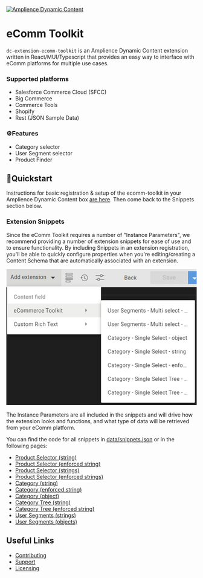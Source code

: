 [![Amplience Dynamic Content](media/header.png)](https://amplience.com/dynamic-content)

# eComm Toolkit

`dc-extension-ecomm-toolkit` is an Amplience Dynamic Content extension written in React/MUI/Typescript that provides an easy way to interface with eComm platforms for multiple use cases.

### Supported platforms

-   Salesforce Commerce Cloud (SFCC)
-   Big Commerce
-   Commerce Tools
-   Shopify
-   Rest (JSON Sample Data)

### ⚙️Features

-   Category selector
-   User Segment selector
-   Product Finder

## 🏁Quickstart

Instructions for basic registration & setup of the ecomm-toolkit in your Amplience Dynamic Content box [are here](./docs/extension.md). Then come back to the Snippets section below.

### Extension Snippets

Since the eComm Toolkit requires a number of "Instance Parameters", we recommend providing a number of extension snippets for ease of use and to ensure functionality. By including Snippets in an extension registration, you'll be able to quickly configure properties when you're editing/creating a Content Schema that are automatically associated with an extension.

![Extension Snippets](media/ext-snipSelections.png)

The Instance Parameters are all included in the snippets and will drive how the extension looks and functions, and what type of data will be retrieved from your eComm platform.

You can find the code for all snippets in [data/snippets.json](./data/snippets.json) or in the following pages:

-   [Product Selector (string)](./docs/snippets/product-selector-string.md)
-   [Product Selector (enforced string)](./docs/snippets/product-selector-enforced-string.md)
-   [Product Selector (strings)](./docs/snippets/product-selector-strings.md)
-   [Product Selector (enforced strings)](./docs/snippets/product-selector-enforced-strings.md)
-   [Category (string)](./docs/snippets/category-string.md)
-   [Category (enforced string)](./docs/snippets/category-enforced-string.md)
-   [Category (object)](./docs/snippets/category-object.md)
-   [Category Tree (string)](./docs/snippets/category-tree-string.md)
-   [Category Tree (enforced string)](./docs/snippets/category-tree-enforced-string.md)
-   [User Segments (strings)](./docs/snippets/user-segments-strings.md)
-   [User Segments (objects)](./docs/snippets/user-segments-objects.md)

## Useful Links

-   [Contributing](./CONTRIBUTING.md)
-   [Support](./support.md)
-   [Licensing](./LICENSE)

